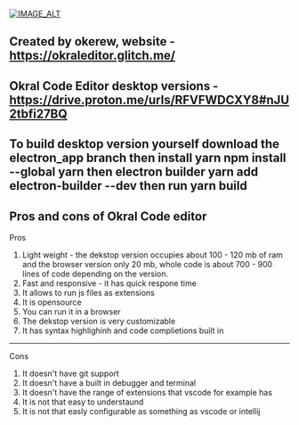 [![IMAGE_ALT](https://img.youtube.com/vi/lzEDh7Y17rY/0.jpg)](https://www.youtube.com/watch?v=lzEDh7Y17rY)

Created by okerew, website - https://okraleditor.glitch.me/
------------------------------------------------------------
Okral Code Editor desktop versions - https://drive.proton.me/urls/RFVFWDCXY8#nJU2tbfi27BQ
------------------------------------------------------------
To build desktop version yourself download the electron_app branch then  install yarn npm install --global yarn then electron builder yarn add electron-builder --dev then run yarn build
------------------------------------------------------------
Pros and cons of Okral Code editor
-----------------------------------

Pros
1. Light weight - the dekstop version occupies about 100 - 120 mb of ram and the browser version only 20 mb, whole code is about 700 - 900 lines of code depending on the version.
2. Fast and responsive - it has quick respone time
3. It allows to run js files as extensions
4. It is opensource
5. You can run it in a browser
6. The dekstop version is very customizable
7. It has syntax highlighinh and code complietions built in
______________________________________________________________
Cons
1. It doesn't have git support
2. It doesn't have a built in debugger and terminal
3. It doesn't have the range of extensions that vscode for example has
4. It is not that easy to understaund
5. It is not that easly configurable as something as vscode or intellij
